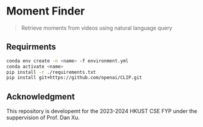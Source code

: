 # Moment Finder

> Retrieve moments from videos using natural language query
>

## Requirments
```bash
conda env create -n <name> -f environment.yml
conda activate <name>
pip install -r ./requirements.txt
pip install git+https://github.com/openai/CLIP.git
```

## Acknowledgment 
This repository is developemt for the 2023-2024 HKUST CSE FYP under the suppervision of Prof. Dan Xu. 
